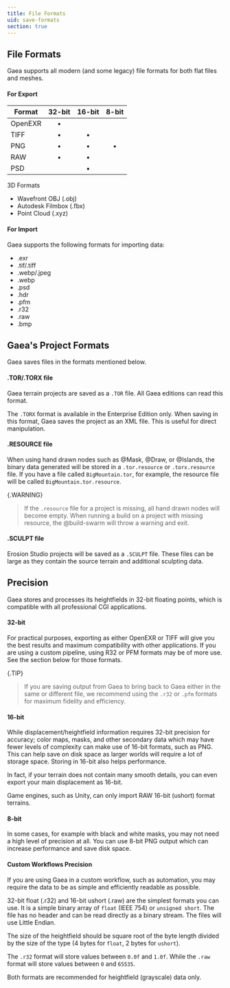 ```yaml
---
title: File Formats
uid: save-formats
section: true
---
```


## File Formats

Gaea supports all modern (and some legacy) file formats for both flat files and meshes.

#### For Export 

| Format  | 32-bit  | 16-bit  |  8-bit  |
| ------- | :-----: | :-----: | :-----: |
| OpenEXR | &#8226; |         |         |
| TIFF    | &#8226; | &#8226; |         |
| PNG     | &#8226; | &#8226; | &#8226; |
| RAW     | &#8226; | &#8226; |         |
| PSD     |         | &#8226; |

3D Formats
  - Wavefront OBJ (.obj)
  - Autodesk Filmbox (.fbx)
  - Point Cloud (.xyz)

#### For Import

Gaea supports the following formats for importing data:
 - .exr
 - .tif/.tiff
 - .webp/.jpeg
 - .webp
 - .psd
 - .hdr
 - .pfm
 - .r32
 - .raw
 - .bmp

## Gaea's Project Formats

Gaea saves files in the formats mentioned below.

#### .TOR/.TORX file

Gaea terrain projects are saved as a `.TOR` file. All Gaea editions can read this format.

The `.TORX` format is available in the Enterprise Edition only. When saving in this format, Gaea saves the project as an XML file. This is useful for direct manipulation.

#### .RESOURCE file

When using hand drawn nodes such as @Mask, @Draw, or @Islands, the binary data generated will be stored in a `.tor.resource` or `.torx.resource` file. If you have a file called `BigMountain.tor`, for example, the resource file will be called `BigMountain.tor.resource`.

{.WARNING}
> If the `.resource` file for a project is missing, all hand drawn nodes will become empty. When running a build on a project with missing resource, the @build-swarm will throw a warning and exit.

#### .SCULPT file

Erosion Studio projects will be saved as a `.SCULPT` file. These files can be large as they contain the source terrain and additional sculpting data.


## Precision

Gaea stores and processes its heightfields in 32-bit floating points, which is compatible with all professional CGI applications.

#### 32-bit

For practical purposes, exporting as either OpenEXR or TIFF will give you the best results and maximum compatibility with other applications. If you are using a custom pipeline, using R32 or PFM formats may be of more use. See the section below for those formats.

{.TIP}
> If you are saving output from Gaea to bring back to Gaea either in the same or different file, we recommend using the `.r32` or `.pfm` formats for maximum fidelity and efficiency.

#### 16-bit

While displacement/heightfield information requires 32-bit precision for accuracy; color maps, masks, and other secondary data which may have fewer levels of complexity can make use of 16-bit formats, such as PNG. This can help save on disk space as larger worlds will require a lot of storage space. Storing in 16-bit also helps performance.

In fact, if your terrain does not contain many smooth details, you can even export your main displacement as 16-bit.

Game engines, such as Unity, can only import RAW 16-bit (ushort) format terrains.

#### 8-bit

In some cases, for example with black and white masks, you may not need a high level of precision at all. You can use 8-bit PNG output which can increase performance and save disk space.

#### Custom Workflows Precision

If you are using Gaea in a custom workflow, such as automation, you may require the data to be as simple and efficiently readable as possible.

32-bit float (.r32) and 16-bit ushort (.raw) are the simplest formats you can use. It is a simple binary array of `float` (IEEE 754) or `unsigned short`. The file has no header and can be read directly as a binary stream. The files will use Little Endian.

The size of the heightfield should be square root of the byte length divided by the size of the type (4 bytes for `float`, 2 bytes for `ushort`).

The `.r32` format will store values between `0.0f` and `1.0f`. While the `.raw` format will store values between `0` and `65535`.

Both formats are recommended for heightfield (grayscale) data only.
